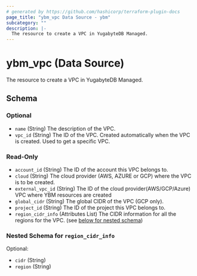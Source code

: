 ```yaml
---
# generated by https://github.com/hashicorp/terraform-plugin-docs
page_title: "ybm_vpc Data Source - ybm"
subcategory: ""
description: |-
  The resource to create a VPC in YugabyteDB Managed.
---
```


# ybm_vpc (Data Source)

The resource to create a VPC in YugabyteDB Managed.



<!-- schema generated by tfplugindocs -->
## Schema

### Optional

- `name` (String) The description of the VPC.
- `vpc_id` (String) The ID of the VPC. Created automatically when the VPC is created. Used to get a specific VPC.

### Read-Only

- `account_id` (String) The ID of the account this VPC belongs to.
- `cloud` (String) The cloud provider (AWS, AZURE or GCP) where the VPC is to be created.
- `external_vpc_id` (String) The ID of the cloud provider(AWS/GCP/Azure) VPC where YBM resources are created
- `global_cidr` (String) The global CIDR of the VPC (GCP only).
- `project_id` (String) The ID of the project this VPC belongs to.
- `region_cidr_info` (Attributes List) The CIDR information for all the regions for the VPC. (see [below for nested schema](#nestedatt--region_cidr_info))

<a id="nestedatt--region_cidr_info"></a>
### Nested Schema for `region_cidr_info`

Optional:

- `cidr` (String)
- `region` (String)
